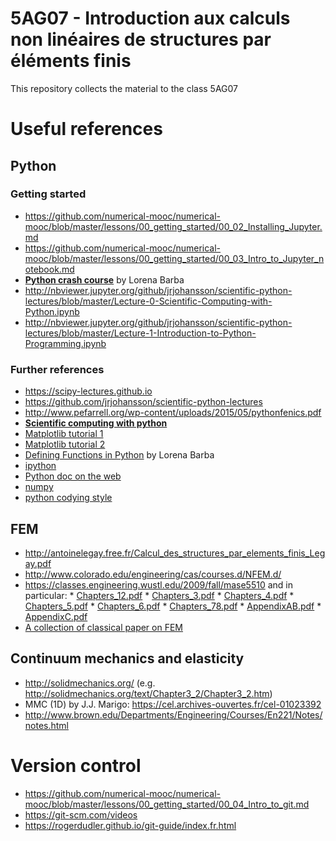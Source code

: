 # 5AG07 - Introduction aux calculs non linéaires de structures par éléments finis
This repository collects the material to the class 5AG07 

# Useful references

## Python ##
### Getting started
* https://github.com/numerical-mooc/numerical-mooc/blob/master/lessons/00_getting_started/00_02_Installing_Jupyter.md
* https://github.com/numerical-mooc/numerical-mooc/blob/master/lessons/00_getting_started/00_03_Intro_to_Jupyter_notebook.md
* [**Python crash course**](http://nbviewer.ipython.org/github/barbagroup/AeroPython/blob/master/lessons/00_Lesson00_QuickPythonIntro.ipynb) by Lorena Barba
* http://nbviewer.jupyter.org/github/jrjohansson/scientific-python-lectures/blob/master/Lecture-0-Scientific-Computing-with-Python.ipynb
* http://nbviewer.jupyter.org/github/jrjohansson/scientific-python-lectures/blob/master/Lecture-1-Introduction-to-Python-Programming.ipynb

### Further references
* https://scipy-lectures.github.io
* https://github.com/jrjohansson/scientific-python-lectures
* http://www.pefarrell.org/wp-content/uploads/2015/05/pythonfenics.pdf
* [**Scientific computing with python**](https://github.com/jrjohansson/scientific-python-lectures)
* [Matplotlib tutorial 1](http://matplotlib.org/users/pyplot_tutorial.html)
* [Matplotlib tutorial 2](http://www.loria.fr/~rougier/teaching/matplotlib/)
* [Defining Functions in Python](http://nbviewer.ipython.org/urls/bitbucket.org/cfdpython/cfd-python-class/raw/master/lessons/11%2520-%2520Defining%2520Function%2520in%2520Python.ipynb) by Lorena Barba
* [ipython](http://ipython.org/)
* [Python doc on the web](https://wiki.python.org/moin/BeginnersGuide/Programmers)
* [numpy](http://www.numpy.org/)
* [python codying style](http://www.python.org/dev/peps/pep-0008/)

## FEM ##
* http://antoinelegay.free.fr/Calcul_des_structures_par_elements_finis_Legay.pdf
* http://www.colorado.edu/engineering/cas/courses.d/NFEM.d/
* https://classes.engineering.wustl.edu/2009/fall/mase5510 and in particular:
       * [Chapters_12.pdf](https://classes.engineering.wustl.edu/2009/fall/mase5510/Chapters_12.pdf)
       * [Chapters_3.pdf](https://classes.engineering.wustl.edu/2009/fall/mase5510/Chapter_3.pdf)
       * [Chapters_4.pdf](https://classes.engineering.wustl.edu/2009/fall/mase5510/Chapter_4.pdf)
       * [Chapters_5.pdf](https://classes.engineering.wustl.edu/2009/fall/mase5510/Chapter_5.pdf)
       * [Chapters_6.pdf](https://classes.engineering.wustl.edu/2009/fall/mase5510/Chapter_6.pdf)
       * [Chapters_78.pdf](https://classes.engineering.wustl.edu/2009/fall/mase5510/Chapters_78.pdf)
       * [AppendixAB.pdf](https://classes.engineering.wustl.edu/2009/fall/mase5510/Appendices_AB.pdf)
       * [AppendixC.pdf](https://classes.engineering.wustl.edu/2009/fall/mase5510/Appendix_C.pdf)
* [A collection of classical paper on FEM](http://www.ewp.rpi.edu/hartford/~ernesto/Su2014/Korea-PW/StressAnalysis/Readings/Other/ClassicPapers-FEM/)


## Continuum mechanics and elasticity ##
* http://solidmechanics.org/ (e.g. http://solidmechanics.org/text/Chapter3_2/Chapter3_2.htm)
* MMC (1D) by J.J. Marigo: https://cel.archives-ouvertes.fr/cel-01023392
* http://www.brown.edu/Departments/Engineering/Courses/En221/Notes/notes.html

# Version control
* https://github.com/numerical-mooc/numerical-mooc/blob/master/lessons/00_getting_started/00_04_Intro_to_git.md
* https://git-scm.com/videos
* https://rogerdudler.github.io/git-guide/index.fr.html

